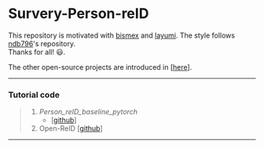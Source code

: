 # Survery-Person-reID
This repository is motivated with [bismex](https://github.com/bismex/Awesome-person-re-identification) and [layumi](https://github.com/layumi/Person_reID_baseline_pytorch). The style follows [ndb796](https://github.com/ndb796/Deep-Learning-Paper-Review-and-Practice)'s repository. <br/> Thanks for all! :smiley:. <br/> 

The other open-source projects are introduced in [[here](https://awesomeopensource.com/projects/person-reid)].


---
### Tutorial code 
> 1) *Person_reID_baseline_pytorch*
>    * [[github](https://github.com/layumi/Person_reID_baseline_pytorch)]
> 2) Open-ReID [[github](https://github.com/Cysu/open-reid)]

---
